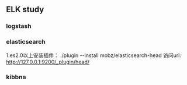 ## ELK study

### logstash


### elasticsearch

1.es2.0以上安装插件：
./plugin --install mobz/elasticsearch-head
访问url: http://127.0.0.1:9200/_plugin/head/

### kibbna